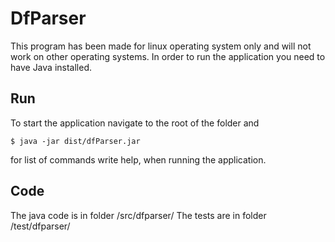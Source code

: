 # DfParser

This program has been made for linux operating system only and will not work on other operating systems.
In order to run the application you need to have Java installed.

## Run

To start the application navigate to the root of the folder and

```
$ java -jar dist/dfParser.jar  
```

for list of commands write help, when running the application.

## Code

The java code is in folder /src/dfparser/
The tests are in folder /test/dfparser/
